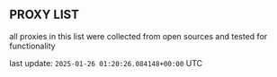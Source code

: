 ## PROXY LIST

all proxies in this list were collected from open sources and tested for functionality

last update: `2025-01-26 01:20:26.084148+00:00` UTC
